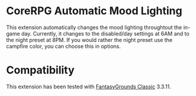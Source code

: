 # CoreRPG Automatic Mood Lighting
This extension automatically changes the mood lighting throughtout the in-game day. Currently, it changes to the disabled/day settings at 6AM and to the night preset at 8PM.
If you would rather the night preset use the campfire color, you can choose this in options.

# Compatibility
This extension has been tested with [FantasyGrounds Classic](https://www.fantasygrounds.com/home/FantasyGroundsClassic.php) 3.3.11.
